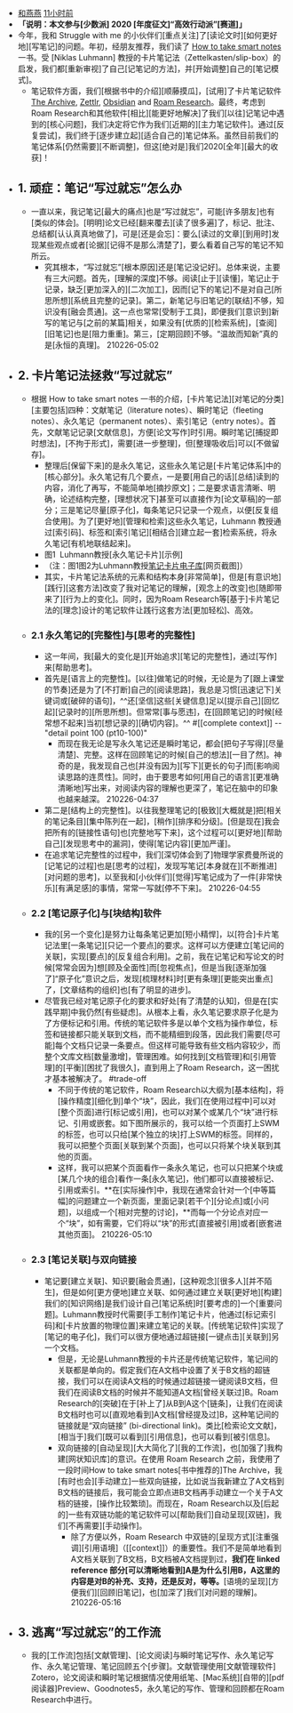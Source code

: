 - [和燕燕](https://sspai.com/u/jena0930/updates)
[11小时前](https://sspai.com/post/65224)
- __「说明：本文参与[少数派] 2020 [年度征文]“高效行动派”[赛道]」__
- 今年，我和 Struggle with me 的小伙伴们[重点关注]了[读论文时][如何更好地][写笔记]的问题。年初，经朋友推荐，我们读了 [How to take smart notes](https://book.douban.com/subject/30216624/) 一书。受 [Niklas Luhmann] 教授的卡片笔记法（Zettelkasten/slip-box）的启发，我们都[重新审视]了自己[记笔记的方法]，并[开始调整]自己的[笔记模式]。
    - 笔记软件方面，我们[根据书中的介绍][顺藤摸瓜]，[试用]了卡片笔记软件 [The Archive](https://zettelkasten.de/the-archive/), [Zettlr](https://www.zettlr.com/), [Obsidian](https://obsidian.md/) and [Roam Research](https://roamresearch.com/)。最终，考虑到Roam Research和其他软件[相比][能更好地解决]了我们[以往]记笔记中遇到的[核心问题]，我们决定将它作为我们[近期的][主力笔记软件]。通过[反复尝试]，我们终于[逐步建立起][适合自己的]笔记体系。虽然目前我们的笔记体系[仍然需要][不断调整]，但这[绝对是]我们2020[全年][最大的收获]！
- ## 1. 顽症：笔记“写过就忘”怎么办
    - 一直以来，我记笔记[最大的痛点]也是“写过就忘”，可能[许多朋友]也有[类似的体会]。[明明]论文已经[翻来覆去][读了很多遍]了，标记、批注、总结都[认认真真地做了]，可是[还是会忘]：要么[读过的文章][到用时]发现某些观点或者[论据][记得不是那么清楚了]，要么看着自己写的笔记不知所云。
        - 究其根本，“写过就忘”[根本原因]还是[笔记没记好]。总体来说，主要有三大问题。首先，[理解的深度]不够。阅读[止于][读懂]，笔记止于记录，缺乏[更加深入的][二次加工]，因而[记下的笔记]不是对自己[所思所想][系统且完整的记录]。第二，新笔记与旧笔记的[联结]不够，知识没有[融会贯通]。这一点也常常[受制于工具]，即便我们[意识到]新写的笔记与[之前的某篇]相关，如果没有[优质的][检索系统]，[查阅][旧笔记]也是[阻力重重]。第三，[定期回顾]不够。“温故而知新”真的是[永恒的真理]。
210226-05:02
- ## 2. 卡片笔记法拯救“写过就忘”
    - 根据 How to take smart notes 一书的介绍，[卡片笔记法][对笔记的分类][主要包括]四种：文献笔记（literature notes）、瞬时笔记（fleeting notes）、永久笔记（permanent notes）、索引笔记（entry notes）。首先，文献笔记记录[文献信息]，方便[论文写作]时引用。瞬时笔记[捕捉即时想法]，[不拘于形式]，需要[进一步整理]，但[整理吸收后]可以[不做留存]。
        - 整理后[保留下来]的是永久笔记，这些永久笔记是[卡片笔记体系]中的[核心部分]。永久笔记有几个要点，一是要[用自己的话][总结]读到的内容，消化了再写，不能简单地[摘抄原文]；二是要求语言清晰、明确，论述结构完整，[理想状况下]甚至可以直接作为[论文草稿]的一部分；三是笔记尽量[原子化]，每条笔记只记录一个观点，以便[反复组合使用]。为了[更好地][管理和检索]这些永久笔记，Luhmann 教授通过[索引码]、标签和[索引笔记][相结合][建立起一套]检索系统，将永久笔记[有机地联结起来]。
        - 图1  Luhmann教授[永久笔记卡片][示例]
        - （注：图1图2为Luhmann教授[笔记卡片电子库](https://niklas-luhmann-archiv.de/bestand/zettelkasten/suche)[网页截图]）
        - 其实，卡片笔记法系统的元素和结构本身[非常简单]，但是[有意识地][践行][这套方法]改变了我对记笔记的理解，[观念上的改变]也[随即带来了][行为上的变化]。同时，因为Roam Research等[基于]卡片笔记法的[理念]设计的笔记软件让践行这套方法[更加轻松]、高效。
    - ### 2.1 永久笔记的[完整性]与[思考的完整性]
        - 这一年间，我[最大的变化是][开始追求][笔记的完整性]，通过[写作]来[帮助思考]。
        - 首先是[语言上的完整性]。[以往]做笔记的时候，无论是为了[跟上课堂的节奏]还是为了[不打断]自己的[阅读思路]，我总是习惯[迅速记下]关键词或[破碎的语句]，^^还[坚信]这些[关键信息]足以[提示自己][回忆起][记录时的][所思所想]。但常常[事与愿违]，在[回顾笔记]的时候[经常想不起来]当初[想记录的][确切内容]。^^ #[[complete context]] -- "detail point 100 (pt10-100)"
            - 而现在我无论是写永久笔记还是瞬时笔记，都会[把句子写得][尽量清楚]、完整。这样在回顾笔记的时候[自己的想法][一目了然]。神奇的是，我发现自己也[并没有因为][写下][更长的句子]而[影响阅读思路的连贯性]。同时，由于要思考如何[用自己的语言][更准确清晰地]写出来，对阅读内容的理解也更深了，笔记在脑中的印象也越来越深。
210226-04:37
        - 第二是[结构上的完整性]。以往我整理笔记的[极致][大概就是]把[相关的笔记条目][集中陈列在一起]，[稍作][排序和分级]。[但是现在]我会把所有的[链接性语句]也[完整地写下来]，这个过程可以[更好地][帮助自己][发现思考中的漏洞]，使得[笔记内容][更加严谨]。
        - 在追求笔记完整性的过程中，我们[深切体会到了]物理学家费曼所说的[记笔记的过程]也是[思考的过程]，发现写笔记[本身就在][不断推进][对问题的思考]，以至我和[小伙伴们][觉得]写笔记成为了一件[非常快乐][有满足感]的事情，常常一写就[停不下来]。
210226-04:55
    - ### 2.2 [笔记原子化]与[块结构]软件
        - 我的[另一个变化]是努力让每条笔记更加[短小精悍]，以[符合]卡片笔记法里[一条笔记][只记一个要点]的要求。这样可以方便建立[笔记间的关联]，实现[要点]的[反复组合利用]。之前，我在记笔记和写论文的时候[常常会因为]想[顾及全面性]而[忽视焦点]，但是当我[逐渐加强了]“原子化”意识之后，发现[梳理材料]时[更有条理][更能突出重点]了，[文章结构的组织]也[有了明显的进步]。
        - 尽管我已经对笔记原子化的要求和好处[有了清楚的认知]，但是在[实践早期]中我仍然[有些疑虑]。从根本上看，永久笔记要求原子化是为了方便标记和引用。传统的笔记软件多是以单个文档为操作单位，标签和链接都只能关联到文档，而不能精细到段落，因此我们需要[尽可能]每个文档只记录一条要点。但这样可能导致有些文档内容较少，而整个文库文档[数量激增]，管理困难。如何找到[文档管理]和[引用管理]的[平衡][困扰了我很久]，直到用上了Roam Research，这一困扰才基本被解决了。 #trade-off
            - 不同于传统的笔记软件，Roam Research以大纲为[基本结构]，将[操作精度][细化到]单个“块”，因此，我们[在使用过程中]可以对[整个页面]进行[标记或引用]，也可以对某个或某几个“块”进行标记、引用或嵌套。如下图所展示的，我可以给一个页面打上SWM的标签，也可以只给[某个独立的块]打上SWM的标签。同样的，我可以把整个页面[关联到某个页面]，也可以只将某个块关联到其他的页面。
            - 这样，我可以把某个页面看作一条永久笔记，也可以只把某个块或[某几个块的组合]看作一条[永久笔记]，他们都可以直接被标记、引用或索引。**在[实际操作]中，我现在通常会针对一个[中等篇幅]的问题建立一个新页面，里面记录[若干个][分论点]或[小问题]，以组成一个[相对完整的讨论]，**而每一个分论点对应一个“块”，如有需要，它们将以“块”的形式[直接被引用]或者[嵌套进其他页面]。
210226-05:10
    - ### 2.3 [笔记关联]与双向链接
        - 笔记要[建立关联]、知识要[融会贯通]，[这种观念][很多人][并不陌生]，但是如何[更方便地]建立关联、如何通过建立关联[更好地][构建]我们的[知识网络]是我们设计自己[笔记系统]时[要考虑的]一个[重要问题]。Luhmann教授时代需要[手工制作]笔记卡片，他通过[标记索引码]和[卡片放置的物理位置]来建立笔记的关联。[传统笔记软件]实现了[笔记的电子化]，我们可以很方便地通过超链接[一键点击][关联到]另一个文档。
            - 但是，无论是Luhmann教授的卡片还是传统笔记软件，笔记间的关联都是单向的。假定我们在A文档中设置了关于B文档的超链接，我们可以在阅读A文档的时候通过超链接一键阅读B文档，但我们在阅读B文档的时候并不能知道A文档[曾经关联过]B。Roam Research的[突破]在于[补上了]从B到A这个[链条]，让我们在阅读B文档时也可以[直观地看到]A文档[曾经提及过]B，这种笔记间的链接就是“双向链接” (bi-directional link)。类比[检索论文文献]，[相当于]我们[既可以看到][引用信息]，也可以看到[被引信息]。
            - 双向链接的[自动呈现][大大简化了][我的工作流]，也[加强了]我构建[网状知识库]的意识。在使用 Roam Research 之前，我使用了一段时间How to take smart notes[书中推荐的]The Archive，我[有时也会][手动建立]一些双向链接，比如说当我新建立了A文档到B文档的链接后，我可能会立即点进B文档再手动建立一个关于A文档的链接，[操作比较繁琐]。而现在，Roam Research以及[后起的]一些有双链功能的笔记软件可以[帮助我们]自动呈现[双链]，我们[不再需要][手动操作]。
                - 除了方便以外，Roam Research 中双链的[呈现方式][注重强调][引用语境]（[[context]]）的重要性。我们不是简单地看到A文档关联到了B文档，B文档被A文档提到过，__我们在 linked reference 部分[可以清晰地看到]A是为什么引用B，A这里的内容是对B的补充、支持，还是反对，等等。__[语境的呈现][方便我们][回顾旧笔记]，也[加深了]我们[对问题的理解]。
210226-05:16
- ## 3. 逃离“写过就忘”的工作流
    - 我的[工作流]包括[文献管理]、[论文阅读]与瞬时笔记写作、永久笔记写作、永久笔记管理、笔记回顾五个[步骤]。文献管理使用[文献管理软件] Zotero，论文阅读和瞬时笔记根据情况使用纸笔、[Mac系统][自带的][pdf阅读器]Preview、Goodnotes5，永久笔记的写作、管理和回顾都在Roam Research中进行。
